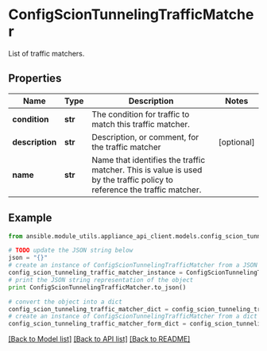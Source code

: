 # ConfigScionTunnelingTrafficMatcher

List of traffic matchers.

## Properties

Name | Type | Description | Notes
------------ | ------------- | ------------- | -------------
**condition** | **str** | The condition for traffic to match this traffic matcher. | 
**description** | **str** | Description, or comment, for the traffic matcher | [optional] 
**name** | **str** | Name that identifies the traffic matcher. This is value is used by the traffic policy to reference the traffic matcher. | 

## Example

```python
from ansible.module_utils.appliance_api_client.models.config_scion_tunneling_traffic_matcher import ConfigScionTunnelingTrafficMatcher

# TODO update the JSON string below
json = "{}"
# create an instance of ConfigScionTunnelingTrafficMatcher from a JSON string
config_scion_tunneling_traffic_matcher_instance = ConfigScionTunnelingTrafficMatcher.from_json(json)
# print the JSON string representation of the object
print ConfigScionTunnelingTrafficMatcher.to_json()

# convert the object into a dict
config_scion_tunneling_traffic_matcher_dict = config_scion_tunneling_traffic_matcher_instance.to_dict()
# create an instance of ConfigScionTunnelingTrafficMatcher from a dict
config_scion_tunneling_traffic_matcher_form_dict = config_scion_tunneling_traffic_matcher.from_dict(config_scion_tunneling_traffic_matcher_dict)
```
[[Back to Model list]](../README.md#documentation-for-models) [[Back to API list]](../README.md#documentation-for-api-endpoints) [[Back to README]](../README.md)


